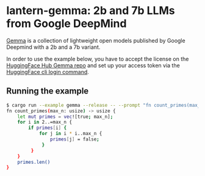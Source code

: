 # lantern-gemma: 2b and 7b LLMs from Google DeepMind

[Gemma](https://ai.google.dev/gemma/docs) is a collection of lightweight open
models published by Google Deepmind with a 2b and a 7b variant.

In order to use the example below, you have to accept the license on the
[HuggingFace Hub Gemma repo](https://huggingface.co/google/gemma-7b) and set up
your access token via the [HuggingFace cli login
command](https://huggingface.co/docs/huggingface_hub/guides/cli#huggingface-cli-login).

## Running the example

```bash
$ cargo run --example gemma --release -- --prompt "fn count_primes(max_n: usize)"
fn count_primes(max_n: usize) -> usize {
    let mut primes = vec![true; max_n];
    for i in 2..=max_n {
        if primes[i] {
            for j in i * i..max_n {
                primes[j] = false;
             }
         }
    }
    primes.len()
}
```

